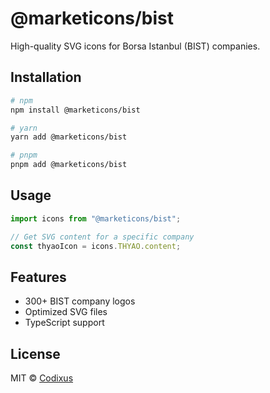 # @marketicons/bist

High-quality SVG icons for Borsa Istanbul (BIST) companies.

## Installation

```bash
# npm
npm install @marketicons/bist

# yarn
yarn add @marketicons/bist

# pnpm
pnpm add @marketicons/bist
```

## Usage

```typescript
import icons from "@marketicons/bist";

// Get SVG content for a specific company
const thyaoIcon = icons.THYAO.content;
```

## Features

- 300+ BIST company logos
- Optimized SVG files
- TypeScript support

## License

MIT © [Codixus](https://codixus.com)
